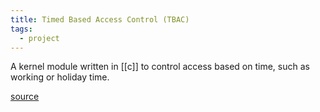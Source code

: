 ```yaml
---
title: Timed Based Access Control (TBAC)
tags:
  - project
---
```


A kernel module written in [[c]] to control access based on time, such as working or holiday time.

[source](https://github.com/TristanCacqueray/tbac-reg)
